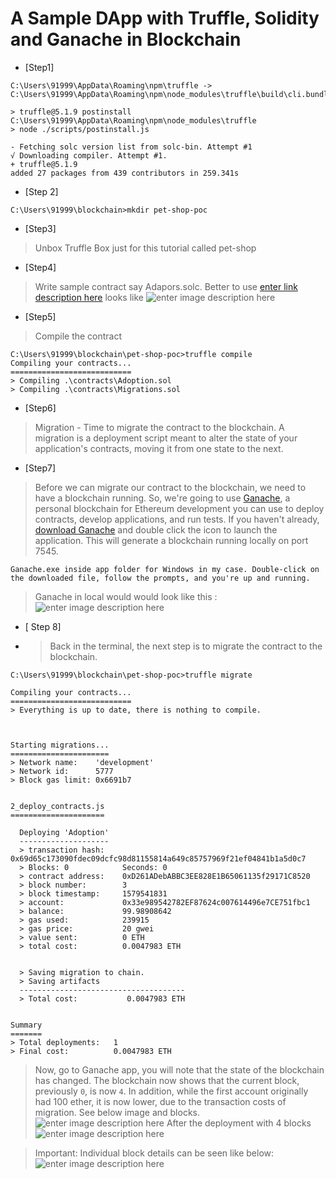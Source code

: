 # A Sample DApp with Truffle, Solidity and Ganache in Blockchain
 - [Step1]
```C:\Users\91999\blockchain>npm install -g truffle
C:\Users\91999\AppData\Roaming\npm\truffle -> C:\Users\91999\AppData\Roaming\npm\node_modules\truffle\build\cli.bundled.js

> truffle@5.1.9 postinstall C:\Users\91999\AppData\Roaming\npm\node_modules\truffle
> node ./scripts/postinstall.js

- Fetching solc version list from solc-bin. Attempt #1
√ Downloading compiler. Attempt #1.
+ truffle@5.1.9
added 27 packages from 439 contributors in 259.341s
```
 - [Step 2] 

```C:\Users\91999\blockchain>mkdir pet-shop-poc```
	

 - [Step3]
> Unbox  Truffle Box just for this tutorial called pet-shop

- [Step4]
> Write sample contract say Adapors.solc. Better to use [enter link description here](https://remix.ethereum.org/) looks like ![enter image description here](https://github.com/akhileshtripa/pet-shop-poc/blob/master/images/Remix.png)

- [Step5]
> Compile the contract
```
C:\Users\91999\blockchain\pet-shop-poc>truffle compile
Compiling your contracts...
===========================
> Compiling .\contracts\Adoption.sol
> Compiling .\contracts\Migrations.sol
```
- [Step6]
> Migration - Time to migrate the contract to the blockchain. A migration is a deployment script meant to alter the state of your application's contracts, moving it from one state to the next.
- [Step7]
> Before we can migrate our contract to the blockchain, we need to have a blockchain running. So, we're going to use [Ganache](https://www.trufflesuite.com/ganache), a personal blockchain for Ethereum development you can use to deploy contracts, develop applications, and run tests. If you haven't already, [download Ganache](https://www.trufflesuite.com/ganache) and double click the icon to launch the application. This will generate a blockchain running locally on port 7545.

`Ganache.exe inside app folder for Windows in my case. Double-click on the downloaded file, follow the prompts, and you're up and running.` 
> Ganache in local would would look like this : ![enter image description here](https://github.com/akhileshtripa/pet-shop-poc/blob/master/images/Ganache-default.png)
>

 - [ Step 8]
 - > Back in the terminal, the next step is to migrate the contract to the blockchain.
 ```
 C:\Users\91999\blockchain\pet-shop-poc>truffle migrate

Compiling your contracts...
===========================
> Everything is up to date, there is nothing to compile.



Starting migrations...
======================
> Network name:    'development'
> Network id:      5777
> Block gas limit: 0x6691b7


2_deploy_contracts.js
=====================

   Deploying 'Adoption'
   --------------------
   > transaction hash:    0x69d65c173090fdec09dcfc98d81155814a649c85757969f21ef04841b1a5d0c7
   > Blocks: 0            Seconds: 0
   > contract address:    0xD261ADebABBC3EE828E1B65061135f29171C8520
   > block number:        3
   > block timestamp:     1579541831
   > account:             0x33e989542782EF87624c007614496e7CE751fbc1
   > balance:             99.98908642
   > gas used:            239915
   > gas price:           20 gwei
   > value sent:          0 ETH
   > total cost:          0.0047983 ETH


   > Saving migration to chain.
   > Saving artifacts
   -------------------------------------
   > Total cost:           0.0047983 ETH


Summary
=======
> Total deployments:   1
> Final cost:          0.0047983 ETH

 ```
> Now, go to Ganache app, you will note that the state of the blockchain has changed. The blockchain now shows that the current block, previously `0`, is now `4`. In addition, while the first account originally had 100 ether, it is now lower, due to the transaction costs of migration. See below image and blocks.
 ![enter image description here](https://github.com/akhileshtripa/pet-shop-poc/blob/master/images/Ganache-Migration.png)
> After the deployment with 4 blocks
![enter image description here](https://github.com/akhileshtripa/pet-shop-poc/blob/master/images/Ganache-Migration-blocks.png)

> Important: Individual block details can be seen like below:
![enter image description here](https://github.com/akhileshtripa/pet-shop-poc/blob/master/images/Ganache-block4.png)


